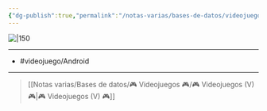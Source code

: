```yaml
---
{"dg-publish":true,"permalink":"/notas-varias/bases-de-datos/videojuegos/v-clash-of-clans/"}
---
```



![|150](https://images.igdb.com/igdb/image/upload/t_cover_big/co1mb8.jpg)

---

- #videojuego/Android 

---

> [[Notas varias/Bases de datos/🎮 Videojuegos 🎮/🎮 Videojuegos (V) 🎮\|🎮 Videojuegos (V) 🎮]]
